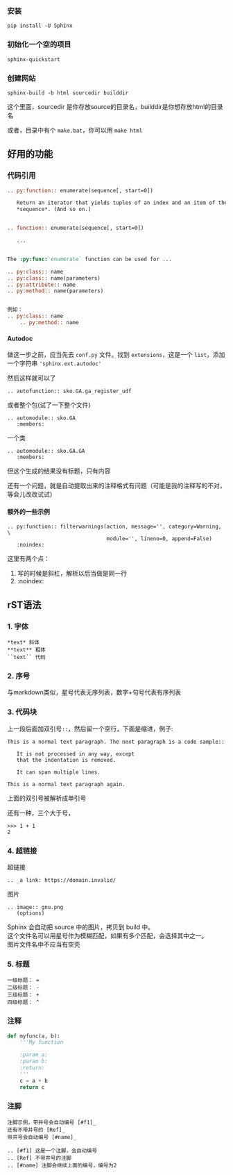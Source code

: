 ### 安装
```
pip install -U Sphinx
```

### 初始化一个空的项目
```
sphinx-quickstart
```

### 创建网站
```
sphinx-build -b html sourcedir builddir
```
这个里面，sourcedir 是你存放source的目录名，builddir是你想存放html的目录名

或者，目录中有个 `make.bat`，你可以用 `make html`


## 好用的功能
### 代码引用
```rst
.. py:function:: enumerate(sequence[, start=0])

   Return an iterator that yields tuples of an index and an item of the
   *sequence*. (And so on.)


.. function:: enumerate(sequence[, start=0])

   ...


The :py:func:`enumerate` function can be used for ...

.. py:class:: name
.. py:class:: name(parameters)
.. py:attribute:: name
.. py:method:: name(parameters)


例如：
.. py:class:: name
    .. py:method:: name
```

#### Autodoc
做这一步之前，应当先去 `conf.py` 文件。找到 `extensions`，这是一个 `list`，添加一个字符串 `'sphinx.ext.autodoc'`

然后这样就可以了
```
.. autofunction:: sko.GA.ga_register_udf
```

或者整个包(试了一下整个文件)
```
.. automodule:: sko.GA
   :members:
```

一个类
```
.. automodule:: sko.GA.GA
   :members:
```
但这个生成的结果没有标题，只有内容


还有一个问题，就是自动提取出来的注释格式有问题（可能是我的注释写的不对，等会儿改改试试）

#### 额外的一些示例

```
.. py:function:: filterwarnings(action, message='', category=Warning, \
                                module='', lineno=0, append=False)
   :noindex:
```
这里有两个点：
1. 写的时候是斜杠，解析以后当做是同一行
2. :noindex:


## rST语法
### 1. 字体
```
*text* 斜体
**text** 粗体
``text`` 代码
```
### 2. 序号
与markdown类似，星号代表无序列表，数字+句号代表有序列表

### 3. 代码块
上一段后面加双引号`::`，然后留一个空行，下面是缩进，例子:

```
This is a normal text paragraph. The next paragraph is a code sample::

   It is not processed in any way, except
   that the indentation is removed.

   It can span multiple lines.

This is a normal text paragraph again.
```

上面的双引号被解析成单引号

还有一种，三个大于号，
```
>>> 1 + 1
2
```

### 4. 超链接
超链接
```
.. _a link: https://domain.invalid/
```

图片
```
.. image:: gnu.png
   (options)
```
Sphinx 会自动把 source 中的图片，拷贝到 build 中。  
这个文件名可以用星号作为模糊匹配，如果有多个匹配，会选择其中之一。  
图片文件名中不应当有空壳

### 5. 标题
```
一级标题： =
二级标题： -
三级标题： +
四级标题： ^
```

### 注释
```python
def myfunc(a, b):
    '''My function

    :param a:
    :param b:
    :return:
    '''
    c = a + b
    return c
```

### 注脚
```
注脚示例，带井号会自动编号 [#f1]_
还有不带井号的 [Ref]_
带井号会自动编号 [#name]_

.. [#f1] 这是一个注脚，会自动编号
.. [Ref] 不带井号的注脚
.. [#name] 注脚会继续上面的编号，编号为2
```
